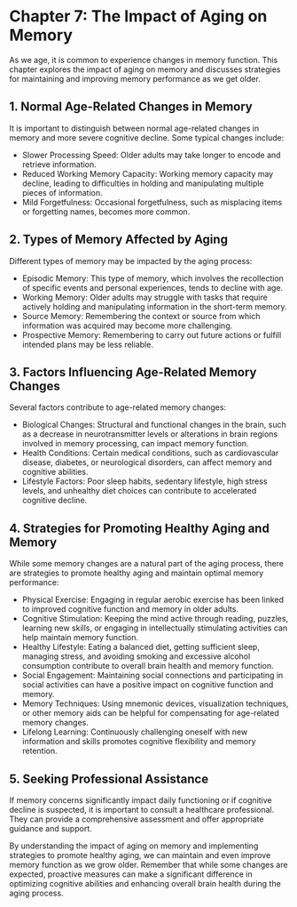 Chapter 7: The Impact of Aging on Memory
========================================

As we age, it is common to experience changes in memory function. This chapter explores the impact of aging on memory and discusses strategies for maintaining and improving memory performance as we get older.

**1. Normal Age-Related Changes in Memory**
-------------------------------------------

It is important to distinguish between normal age-related changes in memory and more severe cognitive decline. Some typical changes include:

* Slower Processing Speed: Older adults may take longer to encode and retrieve information.
* Reduced Working Memory Capacity: Working memory capacity may decline, leading to difficulties in holding and manipulating multiple pieces of information.
* Mild Forgetfulness: Occasional forgetfulness, such as misplacing items or forgetting names, becomes more common.

**2. Types of Memory Affected by Aging**
----------------------------------------

Different types of memory may be impacted by the aging process:

* Episodic Memory: This type of memory, which involves the recollection of specific events and personal experiences, tends to decline with age.
* Working Memory: Older adults may struggle with tasks that require actively holding and manipulating information in the short-term memory.
* Source Memory: Remembering the context or source from which information was acquired may become more challenging.
* Prospective Memory: Remembering to carry out future actions or fulfill intended plans may be less reliable.

**3. Factors Influencing Age-Related Memory Changes**
-----------------------------------------------------

Several factors contribute to age-related memory changes:

* Biological Changes: Structural and functional changes in the brain, such as a decrease in neurotransmitter levels or alterations in brain regions involved in memory processing, can impact memory function.
* Health Conditions: Certain medical conditions, such as cardiovascular disease, diabetes, or neurological disorders, can affect memory and cognitive abilities.
* Lifestyle Factors: Poor sleep habits, sedentary lifestyle, high stress levels, and unhealthy diet choices can contribute to accelerated cognitive decline.

**4. Strategies for Promoting Healthy Aging and Memory**
--------------------------------------------------------

While some memory changes are a natural part of the aging process, there are strategies to promote healthy aging and maintain optimal memory performance:

* Physical Exercise: Engaging in regular aerobic exercise has been linked to improved cognitive function and memory in older adults.
* Cognitive Stimulation: Keeping the mind active through reading, puzzles, learning new skills, or engaging in intellectually stimulating activities can help maintain memory function.
* Healthy Lifestyle: Eating a balanced diet, getting sufficient sleep, managing stress, and avoiding smoking and excessive alcohol consumption contribute to overall brain health and memory function.
* Social Engagement: Maintaining social connections and participating in social activities can have a positive impact on cognitive function and memory.
* Memory Techniques: Using mnemonic devices, visualization techniques, or other memory aids can be helpful for compensating for age-related memory changes.
* Lifelong Learning: Continuously challenging oneself with new information and skills promotes cognitive flexibility and memory retention.

**5. Seeking Professional Assistance**
--------------------------------------

If memory concerns significantly impact daily functioning or if cognitive decline is suspected, it is important to consult a healthcare professional. They can provide a comprehensive assessment and offer appropriate guidance and support.

By understanding the impact of aging on memory and implementing strategies to promote healthy aging, we can maintain and even improve memory function as we grow older. Remember that while some changes are expected, proactive measures can make a significant difference in optimizing cognitive abilities and enhancing overall brain health during the aging process.
